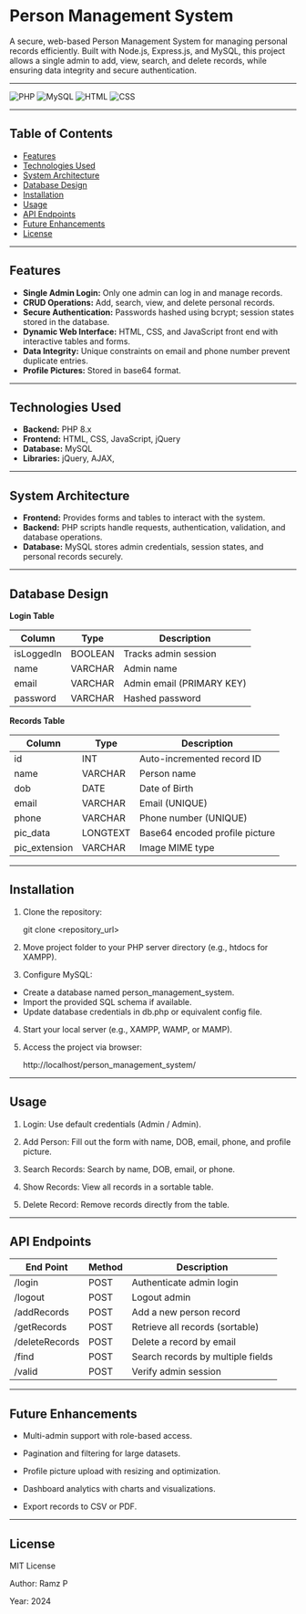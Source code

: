 # Person Management System

A secure, web-based Person Management System for managing personal records efficiently. Built with Node.js, Express.js, and MySQL, this project allows a single admin to add, view, search, and delete records, while ensuring data integrity and secure authentication.

---

![PHP](https://img.shields.io/badge/PHP-v8.2-blue) 
![MySQL](https://img.shields.io/badge/MySQL-v8-lightgrey) 
![HTML](https://img.shields.io/badge/HTML5-orange) 
![CSS](https://img.shields.io/badge/CSS3-blue)  

---

## Table of Contents

- [Features](#features)  
- [Technologies Used](#technologies-used)  
- [System Architecture](#system-architecture)  
- [Database Design](#database-design)  
- [Installation](#installation)  
- [Usage](#usage)  
- [API Endpoints](#api-endpoints)  
- [Future Enhancements](#future-enhancements)  
- [License](#license)  

---

## Features

- **Single Admin Login:** Only one admin can log in and manage records.  
- **CRUD Operations:** Add, search, view, and delete personal records.  
- **Secure Authentication:** Passwords hashed using bcrypt; session states stored in the database.  
- **Dynamic Web Interface:** HTML, CSS, and JavaScript front end with interactive tables and forms.  
- **Data Integrity:** Unique constraints on email and phone number prevent duplicate entries.  
- **Profile Pictures:** Stored in base64 format.

---

## Technologies Used

- **Backend:** PHP 8.x  
- **Frontend:** HTML, CSS, JavaScript, jQuery  
- **Database:** MySQL  
- **Libraries:** jQuery, AJAX, 

---

## System Architecture

- **Frontend:** Provides forms and tables to interact with the system.  
- **Backend:** PHP scripts handle requests, authentication, validation, and database operations.  
- **Database:** MySQL stores admin credentials, session states, and personal records securely. 

---

## Database Design

**Login Table**

| Column     | Type    | Description               |
|------------|---------|---------------------------|
| isLoggedIn | BOOLEAN | Tracks admin session      |
| name       | VARCHAR | Admin name                |
| email      | VARCHAR | Admin email (PRIMARY KEY) |
| password   | VARCHAR | Hashed password           |

**Records Table**

| Column        | Type     | Description                    |
|---------------|----------|--------------------------------|
| id            | INT      | Auto-incremented record ID     |
| name          | VARCHAR  | Person name                    |
| dob           | DATE     | Date of Birth                  |
| email         | VARCHAR  | Email (UNIQUE)                 |
| phone         | VARCHAR  | Phone number (UNIQUE)          |
| pic_data      | LONGTEXT | Base64 encoded profile picture |
| pic_extension | VARCHAR  | Image MIME type                |

---

## Installation

1. Clone the repository:  

   git clone <repository_url>

2. Move project folder to your PHP server directory (e.g., htdocs for XAMPP).

3. Configure MySQL:

 - Create a database named person_management_system.
 - Import the provided SQL schema if available.
 - Update database credentials in db.php or equivalent config file.

4. Start your local server (e.g., XAMPP, WAMP, or MAMP).

5. Access the project via browser:

   http://localhost/person_management_system/
---

## Usage

1. Login: Use default credentials (Admin / Admin).

2. Add Person: Fill out the form with name, DOB, email, phone, and profile picture.

3. Search Records: Search by name, DOB, email, or phone.

4. Show Records: View all records in a sortable table.

5. Delete Record: Remove records directly from the table.

---

## API Endpoints

| End Point        | Method   | Description                        |
|------------------|----------|------------------------------------|
| /login           |  POST    | Authenticate admin login           |
| /logout          |  POST    | Logout admin                       |
| /addRecords      |  POST    | Add a new person record            |
| /getRecords      |  POST    | Retrieve all records (sortable)    |            
| /deleteRecords   |  POST    | Delete a record by email           |
| /find            |  POST    | Search records by multiple fields  |
| /valid           |  POST    | Verify admin session               |

---

## Future Enhancements

- Multi-admin support with role-based access.

- Pagination and filtering for large datasets.

- Profile picture upload with resizing and optimization.

- Dashboard analytics with charts and visualizations.

- Export records to CSV or PDF.

---

## License

MIT License

Author: Ramz P

Year: 2024
